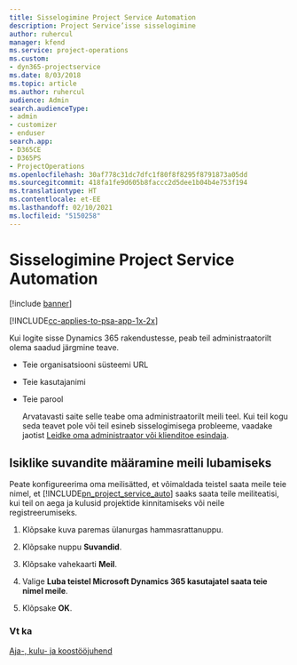 ```yaml
---
title: Sisselogimine Project Service Automation
description: Project Service’isse sisselogimine
author: ruhercul
manager: kfend
ms.service: project-operations
ms.custom:
- dyn365-projectservice
ms.date: 8/03/2018
ms.topic: article
ms.author: ruhercul
audience: Admin
search.audienceType:
- admin
- customizer
- enduser
search.app:
- D365CE
- D365PS
- ProjectOperations
ms.openlocfilehash: 30af778c31dc7dfc1f80f8f8295f8791873a05dd
ms.sourcegitcommit: 418fa1fe9d605b8faccc2d5dee1b04b4e753f194
ms.translationtype: HT
ms.contentlocale: et-EE
ms.lasthandoff: 02/10/2021
ms.locfileid: "5150258"
---
```

# <a name="sign-in-to-project-service-automation"></a>Sisselogimine Project Service Automation

[!include [banner](../includes/psa-now-project-operations.md)]

[!INCLUDE[cc-applies-to-psa-app-1x-2x](../includes/cc-applies-to-psa-app-1x-2x.md)]

Kui logite sisse Dynamics 365 rakendustesse, peab teil administraatorilt olema saadud järgmine teave.  
  
- Teie organisatsiooni süsteemi URL  
  
- Teie kasutajanimi  
  
- Teie parool  
  
  Arvatavasti saite selle teabe oma administraatorilt meili teel. Kui teil kogu seda teavet pole või teil esineb sisselogimisega probleeme, vaadake jaotist [Leidke oma administraator või klienditoe esindaja](https://docs.microsoft.com/dynamics365/customerengagement/on-premises/basics/find-administrator-support).  
  
## <a name="set-your-personal-options-to-allow-email"></a>Isiklike suvandite määramine meili lubamiseks  
 Peate konfigureerima oma meilisätted, et võimaldada teistel saata meile teie nimel, et [!INCLUDE[pn_project_service_auto](../includes/pn-project-service-auto.md)] saaks saata teile meiliteatisi, kui teil on aega ja kulusid projektide kinnitamiseks või neile registreerumiseks.  
  
1.  Klõpsake kuva paremas ülanurgas hammasrattanuppu.  
  
2.  Klõpsake nuppu **Suvandid**.  
  
3.  Klõpsake vahekaarti **Meil**.  
  
4.  Valige **Luba teistel Microsoft Dynamics 365 kasutajatel saata teie nimel meile**.  
  
5.  Klõpsake **OK**.  
  
### <a name="see-also"></a>Vt ka  
 [Aja-, kulu- ja koostööjuhend](../psa/time-expense-collaboration-guide.md)
